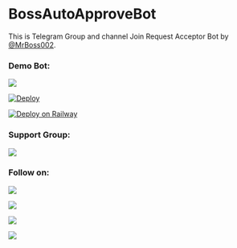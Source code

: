 # BossAutoApproveBot
This is Telegram Group and channel Join Request Acceptor Bot by [@MrBoss002](https://github.com/MrBoss002).

### Demo Bot:
<a href="https://t.me/BossFileStore_bot"><img src="https://img.shields.io/badge/Demo-Telegram%20Bot-blue.svg?logo=telegram"></a>

[![Deploy](https://www.herokucdn.com/deploy/button.svg)](https://heroku.com/deploy?template=https://github.com/MrBoss002/BossAutoApproveBot)

[![Deploy on Railway](https://railway.app/button.svg)](https://railway.app/new/template/o75p9_)

### Support Group:
<a href="https://t.me/Mallu_Hub_TG"><img src="https://img.shields.io/badge/Telegram-Join%20Telegram%20Group-blue.svg?logo=telegram"></a>

### Follow on:
<p align="left">
<a href="https://github.com/MrBoss002"><img src="https://img.shields.io/badge/GitHub-Follow%20on%20GitHub-inactive.svg?logo=github"></a>
</p>
<p align="left">
<a href="https://twitter.com/MrBoss___002"><img src="https://img.shields.io/badge/Twitter-Follow%20on%20Twitter-informational.svg?logo=twitter"></a>
</p>
<p align="left">
<a href="https://t.me/Mallu_Hub"><img src="https://img.shields.io/badge/Facebook-Follow%20on%20Facebook-blue.svg?logo=facebook"></a>
</p>
<p align="left">
<a href="https://instagram.com/Mr_Boss_002_"><img src="https://img.shields.io/badge/Instagram-Follow%20on%20Instagram-important.svg?logo=instagram"></a>
</p>
